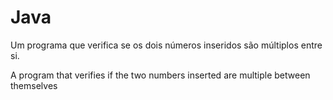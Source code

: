 # Java

Um programa que verifica se os dois números inseridos são múltiplos entre si. 

A program that verifies if the two numbers inserted are multiple between themselves